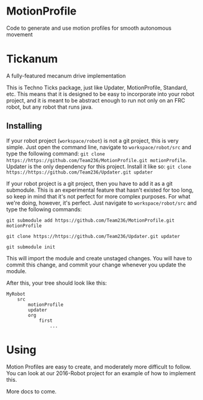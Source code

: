 # MotionProfile
Code to generate and use motion profiles for smooth autonomous movement

# Tickanum
A fully-featured mecanum drive implementation

This is Techno Ticks package, just like Updater, MotionProfile, Standard, etc.
This means that it is designed to be easy to incorporate into your robot project,
and it is meant to be abstract enough to run not only on an FRC robot, but any 
robot that runs java.

## Installing

If your robot project (`workspace/robot`) is not a git project, this is very simple.
Just open the command line, navigate to `workspace/robot/src` and type the following
command: `git clone https://https://github.com/Team236/MotionProfile.git motionProfile`.
Updater is the only dependency for this project. Install it like so: 
`git clone https://https://github.com/Team236/Updater.git updater`

If your robot project is a git project, then you have to add it as a git submodule.
This is an experimental feature that hasn't existed for too long, so keep in mind
that it's not perfect for more complex purposes. For what we're doing, however, it's
perfect. Just navigate to `workspace/robot/src` and type the following commands:

`git submodule add https://github.com/Team236/MotionProfile.git motionProfile`

`git clone https://https://github.com/Team236/Updater.git updater`

`git submodule init`

This will import the module and create unstaged changes. You
will have to commit this change, and commit your change whenever you update the
module.

After this, your tree should look like this:

    MyRobot
        src
            motionProfile
            updater
            org
                first
                    ...

# Using

Motion Profiles are easy to create, and moderately more difficult to follow.
You can look at our 2016-Robot project for an example of how to implement this.

More docs to come.
